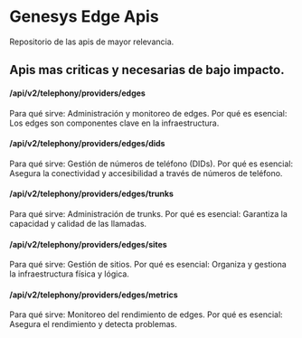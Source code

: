 # Genesys Edge Apis
Repositorio de las apis de mayor relevancia.

## Apis mas criticas y necesarias de bajo impacto.

#### /api/v2/telephony/providers/edges

Para qué sirve: Administración y monitoreo de edges.
Por qué es esencial: Los edges son componentes clave en la infraestructura.

#### /api/v2/telephony/providers/edges/dids

Para qué sirve: Gestión de números de teléfono (DIDs).
Por qué es esencial: Asegura la conectividad y accesibilidad a través de números de teléfono.

#### /api/v2/telephony/providers/edges/trunks

Para qué sirve: Administración de trunks.
Por qué es esencial: Garantiza la capacidad y calidad de las llamadas.

#### /api/v2/telephony/providers/edges/sites

Para qué sirve: Gestión de sitios.
Por qué es esencial: Organiza y gestiona la infraestructura física y lógica.

#### /api/v2/telephony/providers/edges/metrics

Para qué sirve: Monitoreo del rendimiento de edges.
Por qué es esencial: Asegura el rendimiento y detecta problemas.
